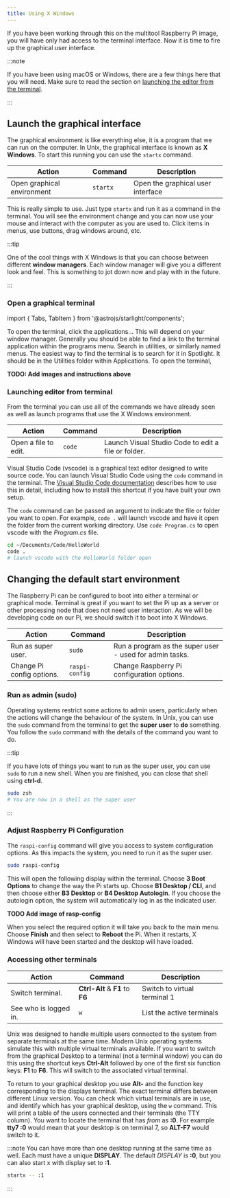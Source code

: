 ```yaml
---
title: Using X Windows
---
```


If you have been working through this on the multitool Raspberry Pi image, you will have only had access to the terminal interface. Now it is time to fire up the graphical user interface.

:::note

If you have been using macOS or Windows, there are a few things here that you will need. Make sure to read the section on [launching the editor from the terminal](#launching-editor-from-terminal).

:::

## Launch the graphical interface

The graphical environment is like everything else, it is a program that we can run on the computer. In Unix, the graphical interface is known as **X Windows**. To start this running you can use the `startx` command.

|**Action**               |**Command**  |**Description**|
|-------------------------|-------------|-----------------------------------------------------------------------------------|
|Open graphical environment   | `startx`    | Open the graphical user interface |

This is really simple to use. Just type `startx` and run it as a command in the terminal. You will see the environment change and you can now use your mouse and interact with the computer as you are used to. Click items in menus, use buttons, drag windows around, etc.

:::tip

One of the cool things with X Windows is that you can choose between different **window managers**. Each window manager will give you a different look and feel. This is something to jot down now and play with in the future.

:::

### Open a graphical terminal

import { Tabs, TabItem } from '@astrojs/starlight/components';

<Tabs>
  <TabItem label="Raspberry Pi">
    To open the terminal, click the applications…
  </TabItem>
  <TabItem label="Linux">
    This will depend on your window manager. Generally you should be able to find a link to the terminal application within the programs menu. Search in utilities, or similarly named menus.
  </TabItem>
  <TabItem label="macOS">
    The easiest way to find the terminal is to search for it in Spotlight. It should be in the Utilities folder within Applications.
  </TabItem>
  <TabItem label="Windows">
    To open the terminal, 
  </TabItem>
  
</Tabs>

**TODO: Add images and instructions above**

### Launching editor from terminal

From the terminal you can use all of the commands we have already seen as well as launch programs that use the X Windows environment.

|**Action**               |**Command**  |**Description**|
|-------------------------|-------------|-----------------------------------------------------------------------------------|
|Open a file to edit.     | `code`       |Launch Visual Studio Code to edit a file or folder.|


Visual Studio Code (vscode) is a graphical text editor designed to write source code. You can launch Visual Studio Code using the `code` command in the terminal. The [Visual Studio Code documentation](https://code.visualstudio.com/docs/editor/command-line) describes how to use this in detail, including how to install this shortcut if you have built your own setup.

The `code` command can be passed an argument to indicate the file or folder you want to open. For example, `code .` will launch vscode and have it open the folder from the current working directory. Use `code Program.cs` to open vscode with the *Program.cs* file.

```sh
cd ~/Documents/Code/HelloWorld
code .
# launch vscode with the HelloWorld folder open
```

## Changing the default start environment

The Raspberry Pi can be configured to boot into either a terminal or graphical mode. Terminal is great if you want to set the Pi up as a server or other processing node that does not need user interaction. As we will be developing code on our Pi, we should switch it to boot into X Windows.

|**Action**               |**Command**  |**Description**|
|-------------------------|-------------|-----------------------------------------------------------------------------------|
|Run as super user.     | `sudo`       |Run a program as the super user - used for admin tasks.|
|Change Pi config options.     | `raspi-config`       |Change Raspberry Pi configuration options.|

### Run as admin (sudo)

Operating systems restrict some actions to admin users, particularly when the actions will change the behaviour of the system. In Unix, you can use the `sudo` command from the terminal to get the **super user** to **do** something. You follow the `sudo` command with the details of the command you want to do.

:::tip

If you have lots of things you want to run as the super user, you can use `sudo` to run a new shell. When you are finished, you can close that shell using **ctrl-d**.

```sh
sudo zsh
# You are now in a shell as the super user
```

:::

### Adjust Raspberry Pi Configuration

The `raspi-config` command will give you access to system configuration options. As this impacts the system, you need to run it as the super user.

```sh
sudo raspi-config
```

This will open the following display within the terminal. Choose **3 Boot Options** to change the way the Pi starts up. Choose **B1 Desktop / CLI**, and then choose either **B3 Desktop** or **B4 Desktop Autologin**. If you choose the autologin option, the system will automatically log in as the indicated user.

**TODO Add image of rasp-config**

When you select the required option it will take you back to the main menu. Choose **Finish** and then select to **Reboot** the Pi. When it restarts, X Windows will have been started and the desktop will have loaded.

### Accessing other terminals

|**Action**               |**Command**  |**Description**|
|-------------------------|-------------|-----------------------------------------------------------------------------------|
|Switch terminal.     | **Ctrl-Alt** & **F1** to **F6**    |Switch to virtual terminal 1|
|See who is logged in.     | `w`    |List the active terminals|

Unix was designed to handle multiple users connected to the system from separate terminals at the same time. Modern Unix operating systems simulate this with multiple virtual terminals available. If you want to switch from the graphical Desktop to a terminal (not a terminal window) you can do this using the shortcut keys **Ctrl-Alt** followed by one of the first six function keys: **F1** to **F6**. This will switch to the associated virtual terminal.

To return to your graphical desktop you use **Alt-** and the function key corresponding to the displays terminal. The exact terminal differs between different Linux version. You can check which virtual terminals are in use, and identify which has your graphical desktop, using the `w` command. This will print a table of the users connected and their terminals (the TTY column). You want to locate the terminal that has *from* as **:0**. For example **tty7 :0** would mean that your desktop is on terminal 7, so **ALT-F7** would switch to it.

:::note
You can have more than one desktop running at the same time as well. Each must have a unique **DISPLAY**. The default *DISPLAY* is **:0**, but you can also start x with display set to **:1**.

```sh
startx -- :1
```
:::
